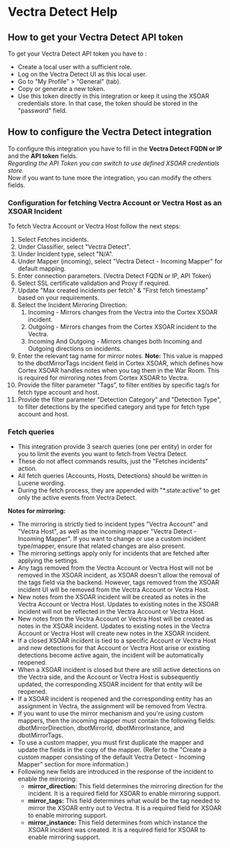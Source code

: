 # Vectra Detect Help

## How to get your Vectra Detect API token
To get your Vectra Detect API token you have to :
- Create a local user with a sufficient role.
- Log on the Vectra Detect UI as this local user.
- Go to "My Profile" > "General" (tab).
- Copy or generate a new token.
- Use this token directly in this integration or keep it using the XSOAR credentials store. In that case, the token should be stored in the "password" field.

## How to configure the Vectra Detect integration
To configure this integration you have to fill in the **Vectra Detect FQDN or IP** and the **API token** fields.  
*Regarding the API Token you can switch to use defined XSOAR credentials store.*  
Now if you want to tune more the integration, you can modify the others fields.

### Configuration for fetching Vectra Account or Vectra Host as an XSOAR Incident

To fetch Vectra Account or Vectra Host follow the next steps:

1. Select Fetches incidents.
2. Under Classifier, select "Vectra Detect".
3. Under Incident type, select "N/A".
4. Under Mapper (incoming), select "Vectra Detect - Incoming Mapper" for default mapping.
5. Enter connection parameters. (Vectra Detect FQDN or IP, API Token)
6. Select SSL certificate validation and Proxy if required.
7. Update "Max created incidents per fetch" & "First fetch timestamp" based on your requirements.
8. Select the Incident Mirroring Direction:
    1. Incoming - Mirrors changes from the Vectra into the Cortex XSOAR incident.
    2. Outgoing - Mirrors changes from the Cortex XSOAR incident to the Vectra.
    3. Incoming And Outgoing - Mirrors changes both Incoming and Outgoing directions on incidents.
9. Enter the relevant tag name for mirror notes.
    **Note:** This value is mapped to the dbotMirrorTags incident field in Cortex XSOAR, which defines how Cortex XSOAR handles notes when you tag them in the War Room. This is required for mirroring notes from Cortex XSOAR to Vectra.
10. Provide the filter parameter "Tags”, to filter entities by specific tag/s for fetch type account and host.
11. Provide the filter parameter "Detection Category” and "Detection Type", to filter detections by the specified category and type for fetch type account and host.

### Fetch queries

- This integration provide 3 search queries (one per entity) in order for you to limit the events you want to fetch from Vectra Detect.
- These do not affect commands results, just the "Fetches incidents" action.
- All fetch queries (Accounts, Hosts, Detections) should be written in Lucene wording.
- During the fetch process, they are appended with "*.state:active" to get only the active events from Vectra Detect.

**Notes for mirroring:**

- The mirroring is strictly tied to incident types "Vectra Account" and "Vectra Host", as well as the incoming mapper "Vectra Detect - Incoming Mapper". If you want to change or use a custom incident type/mapper, ensure that related changes are also present.
- The mirroring settings apply only for incidents that are fetched after applying the settings.
- Any tags removed from the Vectra Account or Vectra Host will not be removed in the XSOAR incident, as XSOAR doesn't allow the removal of the tags field via the backend. However, tags removed from the XSOAR incident UI will be removed from the Vectra Account or Vectra Host.
- New notes from the XSOAR incident will be created as notes in the Vectra Account or Vectra Host. Updates to existing notes in the XSOAR incident will not be reflected in the Vectra Account or Vectra Host.
- New notes from the Vectra Account or Vectra Host will be created as notes in the XSOAR incident. Updates to existing notes in the Vectra Account or Vectra Host will create new notes in the XSOAR incident.
- If a closed XSOAR incident is tied to a specific Account or Vectra Host and new detections for that Account or Vectra Host arise or existing detections become active again, the incident will be automatically reopened.
- When a XSOAR incident is closed but there are still active detections on the Vectra side, and the Account or Vectra Host is subsequently updated, the corresponding XSOAR incident for that entity will be reopened.
- If a XSOAR incident is reopened and the corresponding entity has an assignment in Vectra, the assignment will be removed from Vectra.
- If you want to use the mirror mechanism and you're using custom mappers, then the incoming mapper must contain the following fields: dbotMirrorDirection, dbotMirrorId, dbotMirrorInstance, and dbotMirrorTags.
- To use a custom mapper, you must first duplicate the mapper and update the fields in the copy of the mapper. (Refer to the "Create a custom mapper consisting of the default Vectra Detect - Incoming Mapper" section for more information.)
- Following new fields are introduced in the response of the incident to enable the mirroring:
  - **mirror_direction:** This field determines the mirroring direction for the incident. It is a required field for XSOAR to enable mirroring support.
  - **mirror_tags:** This field determines what would be the tag needed to mirror the XSOAR entry out to Vectra. It is a required field for XSOAR to enable mirroring support.
  - **mirror_instance:** This field determines from which instance the XSOAR incident was created. It is a required field for XSOAR to enable mirroring support.
